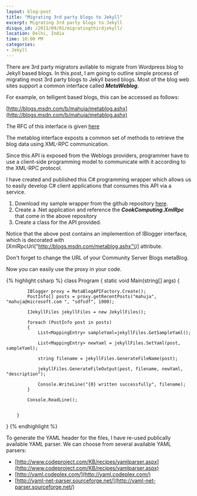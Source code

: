 ```yaml
---
layout: blog-post
title: "Migrating 3rd party blogs to Jekyll"
excerpt: Migrating 3rd party blogs to Jekyll
disqus_id: /2011/09/01/migratingthirdjekyll/
location: Delhi, India
time: 10:00 PM
categories:
- Jekyll
---
```




There are 3rd party migrators avilable to migrate from Wordpress blog to Jekyll based blogs. In this post, I am going to outline simple process of migrating most 3rd 
party blogs to Jekyll based blogs. Most of the blog web sites support a common interface called ***MetaWeblog***.

For example, on telligent based blogs, this can be accessed as follows:

[http://blogs.msdn.com/b/mahuja/metablog.ashx](http://blogs.msdn.com/b/mahuja/metablog.ashx)

The RFC of this interface is given [here](http://www.xmlrpc.com/metaWeblogApi)

The metablog interface exposts a common set of methods to retrieve the blog data using XML-RPC communication.

Since this API is exposed from the Weblogs providers, programmer have to use a client-side programming model to communicate with it according to the XML-RPC protocol.

I have created and published this C# programming wrapper which allows us to easily develop C# client applications that consumes this API via a service.

1. Download my sample wrapper from the github repository [here](https://github.com/madhur/Telligent2Jekyll).
2. Create a .Net application and reference the ***CookComputing.XmlRpc*** that come in the above repository
3. Create a class for the API provided.

Notice that the above post contains an implemention of IBlogger interface, which is decorated with \[XmlRpcUrl\("http://blogs.msdn.com/metablog.ashx"\)\] attribute. 

Don't forget to change the URL of your Community Server Blogs metaBlog.

Now you can easily use the proxy in your code.

{% highlight csharp %}
class Program
{
        static void Main(string[] args)
        {

            IBlogger proxy = MetaBlogAPIFactory.Create();
            PostInfo[] posts = proxy.getRecentPosts("mahuja", "mahuja@microsoft.com ", "sdfsdf", 1000);

            IJekyllFiles jekyllFiles = new JekyllFiles();

            foreach (PostInfo post in posts)
            {
                List<MappingEntry> sampleYaml=jekyllFiles.GetSampleYaml();

                List<MappingEntry> newYaml = jekyllFiles.SetYaml(post, sampleYaml);

                string filename = jekyllFiles.GenerateFileName(post);

                jekyllFiles.GenerateFileOutput(post, filename, newYaml, "description");

                Console.WriteLine("{0} written successfully", filename);
            }

            Console.ReadLine();


        }
}
{% endhighlight %}	

To generate the YAML header for the files, I have re-used publically available YAML parser. We can choose from several available YAML parsers:
* [http://www.codeproject.com/KB/recipes/yamlparser.aspx](http://www.codeproject.com/KB/recipes/yamlparser.aspx)
* [http://yaml.codeplex.com/](http://yaml.codeplex.com/)
* [http://yaml-net-parser.sourceforge.net/](http://yaml-net-parser.sourceforge.net/)

